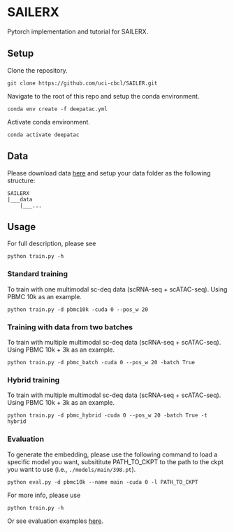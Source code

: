 # SAILERX
Pytorch implementation and tutorial for SAILERX.

## Setup

Clone the repository.

```
git clone https://github.com/uci-cbcl/SAILER.git
```

Navigate to the root of this repo and setup the conda environment.

```
conda env create -f deepatac.yml
```

Activate conda environment.

```
conda activate deepatac
```

## Data

Please download data [here](https://drive.google.com/drive/folders/1yQeF3Ch_yZg2hXRcTe9X30ilQB_qaRq1?usp=sharing) and setup your data folder as the following structure:

```
SAILERX
|___data  
    |___...
```

## Usage

For full description, please see
```
python train.py -h
```

### Standard training
To train with one multimodal sc-deq data (scRNA-seq + scATAC-seq). Using PBMC 10k as an example.
```
python train.py -d pbmc10k -cuda 0 --pos_w 20
```

### Training with data from two batches
To train with multiple multimodal sc-deq data (scRNA-seq + scATAC-seq). Using PBMC 10k + 3k as an example.
```
python train.py -d pbmc_batch -cuda 0 --pos_w 20 -batch True
```

### Hybrid training
To train with multiple multimodal sc-deq data (scRNA-seq + scATAC-seq). Using PBMC 10k + 3k as an example.
```
python train.py -d pbmc_hybrid -cuda 0 --pos_w 20 -batch True -t hybrid
```

### Evaluation
To generate the embedding, please use the following command to load a specific model you want, subsititute PATH_TO_CKPT to the path to the ckpt you want to use (i.e., `./models/main/398.pt`).
```
python eval.py -d pbmc10k --name main -cuda 0 -l PATH_TO_CKPT
```

For more info, please use
```
python train.py -h
```
Or see evaluation examples [here](https://github.com/uci-cbcl/SAILERX/tree/main/notebooks).
